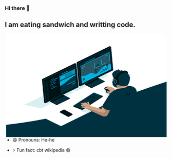### Hi there 👋
## I am eating sandwich and writting code.

<img align="right" alt="GIF" src="https://github.com/StartMake111/StartMake111/blob/main/code.gif?raw=true" width="500" height="320" />

- 😄 Pronouns: He-he

- ⚡ Fun fact: cbt wikipedia 😄
<!--
**StartMake111/StartMake111** is a ✨ _special_ ✨ repository because its `README.md` (this file) appears on your GitHub profile.

Here are some ideas to get you started:

- 🔭 I’m currently working on ...
- 🌱 I’m currently learning ...
- 👯 I’m looking to collaborate on ...
- 🤔 I’m looking for help with ...
- 💬 Ask me about ...
- 📫 How to reach me: ...
- 😄 Pronouns: ...
- ⚡ Fun fact: ...
-->
